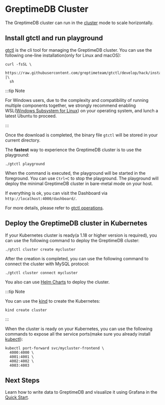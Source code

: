 # GreptimeDB Cluster

The GreptimeDB cluster can run in the [cluster](/contributor-guide/overview.md) mode to scale horizontally.

## Install gtctl and run playground

[gtctl](https://github.com/GreptimeTeam/gtctl) is the cli tool for managing the GreptimeDB cluster. You can use the following one-line installation(only for Linux and macOS):

```
curl -fsSL \
  https://raw.githubusercontent.com/greptimeteam/gtctl/develop/hack/install.sh |\
  sh
```

:::tip Note

For Windows users, due to the complexity and compatibility of running multiple components together, we strongly recommend enabling WSL([Windows Subsystem for Linux](https://learn.microsoft.com/en-us/windows/wsl/about)) on your operating system, and lunch a latest Ubuntu to proceed.

:::

Once the download is completed, the binary file `gtctl` will be stored in your current directory.

The **fastest** way to experience the GreptimeDB cluster is to use the playground:

```
./gtctl playground
```

When the command is executed, the playground will be started in the foreground. You can use `Ctrl+C` to stop the playground. The playground will deploy the minimal GreptimeDB cluster in bare-metal mode on your host.

If everything is ok, you can visit the Dashboard via `http://localhost:4000/dashboard/`.

For more details, please refer to [gtctl operations](/reference/gtctl.md).

## Deploy the GreptimeDB cluster in Kubernetes

If your Kubernetes cluster is ready(a 1.18 or higher version is required), you can use the following command to deploy the GreptimeDB cluster:

```
./gtctl cluster create mycluster
```

After the creation is completed, you can use the following command to connect the cluster with MySQL protocol:

```
./gtctl cluster connect mycluster
```

You also can use [Helm Charts](/user-guide/operations/deploy-on-kubernetes/overview.md) to deploy the cluster.

:::tip Note

You can use the [kind](https://kind.sigs.k8s.io/docs/user/quick-start/) to create the Kubernetes:

```
kind create cluster
```

:::

When the cluster is ready on your Kubernetes, you can use the following commands to expose all the service ports(make sure you already install [kubectl](https://kubernetes.io/docs/tasks/tools/)):

```
kubectl port-forward svc/mycluster-frontend \
  4000:4000 \
  4001:4001 \
  4002:4002 \
  4003:4003
```

## Next Steps

Learn how to write data to GreptimeDB and visualize it using Grafana in the [Quick Start](../quick-start/overview.md).
